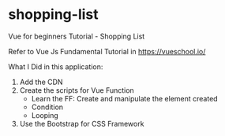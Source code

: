 # shopping-list
Vue for beginners Tutorial - Shopping List

Refer to Vue Js Fundamental Tutorial in https://vueschool.io/

What I Did in this application:
1. Add the CDN
2. Create the scripts for Vue Function
      - Learn the FF: Create and manipulate the element created
      - Condition
      - Looping
3. Use the Bootstrap for CSS Framework

